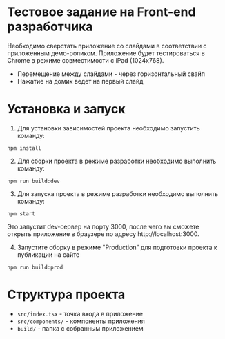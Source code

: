 # Тестовое задание на Front-end разработчика
Необходимо сверстать приложение со слайдами в соответствии с приложенным демо-роликом. Приложение будет тестироваться в Chrome в режиме совместимости с iPad (1024x768).
- Перемещение между слайдами - через горизонтальный свайп
- Нажатие на домик ведет на первый слайд
# Установка и запуск
1. Для установки зависимостей проекта необходимо запустить команду:
~~~
npm install
~~~
2. Для сборки проекта в режиме разработки необходимо выполнить команду:
~~~
npm run build:dev
~~~
3. Для запуска проекта в режиме разработки необходимо выполнить команду:
~~~
npm start
~~~
Это запустит dev-сервер на порту 3000, после чего вы сможете открыть приложение в браузере по адресу http://localhost:3000.

4. Запустите сборку в режиме "Production" для подготовки проекта к публикации на сайте
~~~
npm run build:prod
~~~
# Структура проекта
* `src/index.tsx` - точка входа в приложение
* `src/components/` - компоненты приложения
* `build/` - папка с собранным приложением
